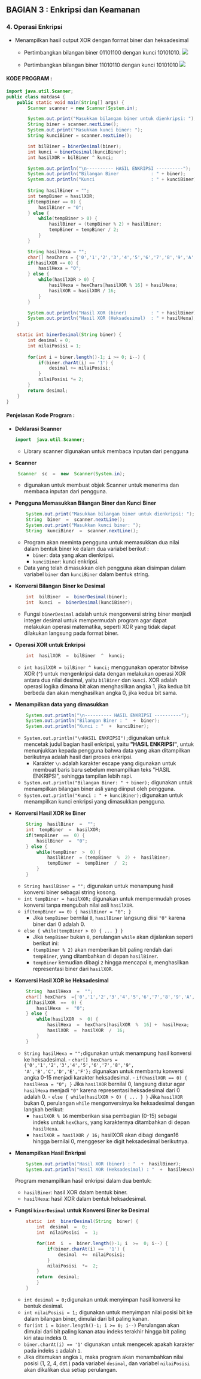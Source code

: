 ## BAGIAN 3 : Enkripsi dan Keamanan
### 4. Operasi Enkripsi
- Menampilkan hasil output XOR dengan format biner dan heksadesimal
	- Pertimbangkan bilangan biner 01101100 dengan kunci 10101010.
	![](https://i.postimg.cc/x1kdW7My/Enkripsi-1.jpg)
	
	-  Pertimbangkan bilangan biner 11010110 dengan kunci 10101010
	![](https://i.postimg.cc/fR6bZKv4/Enkripsi-2.jpg)
	
	 
#### KODE PROGRAM :
```java
import java.util.Scanner;
public class matdas4 {
    public static void main(String[] args) {
        Scanner scanner = new Scanner(System.in);

        System.out.print("Masukkan bilangan biner untuk dienkripsi: ");
        String biner = scanner.nextLine();
        System.out.print("Masukkan kunci biner: ");
        String kunciBiner = scanner.nextLine();

        int bilBiner = binerDesimal(biner);
        int kunci = binerDesimal(kunciBiner);
        int hasilXOR = bilBiner ^ kunci;

        System.out.println("\n---------- HASIL ENKRIPSI ----------");
        System.out.println("Bilangan Biner            : " + biner);
        System.out.println("Kunci                     : " + kunciBiner);
        
        String hasilBiner = "";
        int tempBiner = hasilXOR;
        if(tempBiner == 0) {
            hasilBiner = "0";
        } else {
            while(tempBiner > 0) {
                hasilBiner = (tempBiner % 2) + hasilBiner;
                tempBiner = tempBiner / 2;
            }
        }

        String hasilHexa = "";
        char[] hexChars = {'0','1','2','3','4','5','6','7','8','9','A','B','C','D','E','F'};
        if(hasilXOR == 0) {
            hasilHexa = "0";
        } else {
            while(hasilXOR > 0) {
                hasilHexa = hexChars[hasilXOR % 16] + hasilHexa;
                hasilXOR = hasilXOR / 16;
            }
        }

        System.out.println("Hasil XOR (biner)         : " + hasilBiner);
        System.out.println("Hasil XOR (Heksadesimal)  : " + hasilHexa);
    }

    static int binerDesimal(String biner) {
        int desimal = 0;
        int nilaiPosisi = 1;
        
        for(int i = biner.length()-1; i >= 0; i--) {
            if(biner.charAt(i) == '1') {
                desimal += nilaiPosisi;
            }
            nilaiPosisi *= 2;
        }
        return desimal;
    }
}
```
#### Penjelasan Kode Program :
 - **Deklarasi Scanner** 
	``` java
	import  java.util.Scanner;
	```
	- Library scanner digunakan untuk membaca inputan dari pengguna
	
 - **Scanner**
	``` java
	 Scanner  sc  =  new  Scanner(System.in);
	 ```
	- digunakan untuk membuat objek Scanner untuk menerima  dan membaca inputan dari pengguna.
	
- **Pengguna Memasukkan Bilangan Biner dan Kunci Biner**
	```java
		System.out.print("Masukkan bilangan biner untuk dienkripsi: ");
		String  biner  =  scanner.nextLine();
		System.out.print("Masukkan kunci biner: ");
		String  kunciBiner  =  scanner.nextLine();
	```
	- Program akan meminta pengguna untuk memasukkan dua nilai dalam bentuk biner ke dalam dua variabel berikut :
	    -   `biner`: data yang akan dienkripsi.
	    -   `kunciBiner`: kunci enkripsi.
	-   Data yang telah dimasukkan oleh pengguna akan disimpan dalam variabel `biner` dan `kunciBiner` dalam bentuk string.
	
- **Konversi Bilangan Biner ke Desimal**
	```java
		int  bilBiner  =  binerDesimal(biner);
		int  kunci  =  binerDesimal(kunciBiner);
	```

	-   Fungsi `binerDesimal` adalah untuk mengonversi string biner menjadi integer desimal untuk mempermudah program agar dapat melakukan operasi matematika, seperti XOR yang tidak dapat dilakukan langsung pada format biner.

- **Operasi XOR untuk Enkripsi**
	```java
		int  hasilXOR  =  bilBiner  ^  kunci;
	```
	- `int hasilXOR = bilBiner ^ kunci;` menggunakan operator bitwise XOR (`^`) untuk mengenkripsi data dengan melakukan operasi XOR antara dua nilai desimal, yaitu `bilBiner` dan `kunci`. XOR adalah operasi logika dimana bit akan menghasilkan angka 1, jika kedua bit berbeda dan akan menghasilkan angka 0, jika kedua bit sama.

- **Menampilkan data yang dimasukkan**
	```java
		System.out.println("\n---------- HASIL ENKRIPSI ----------");
		System.out.println("Bilangan Biner : "  +  biner);
		System.out.println("Kunci : "  +  kunciBiner);
	```
	-   `System.out.println("\nHASIL ENKRIPSI");`digunakan untuk mencetak judul bagian hasil enkripsi, yaitu **"HASIL ENKRIPSI"**, untuk menunjukkan kepada pengguna bahwa data yang akan ditampilkan berikutnya adalah hasil dari proses enkripsi.
	    -   Karakter `\n` adalah karakter escape yang digunakan untuk membuat baris baru sebelum menampilkan teks "HASIL ENKRIPSI", sehingga tampilan lebih rapi.
	-   `System.out.println("Bilangan Biner: " + biner);` digunakan untuk menampilkan bilangan biner asli yang diinput oleh pengguna.
	-   `System.out.println("Kunci : " + kunciBiner);`digunakan untuk menampilkan kunci enkripsi yang dimasukkan pengguna.

- **Konversi Hasil XOR ke Biner**
	```java
		String  hasilBiner  =  "";
		int  tempBiner  =  hasilXOR;
		if(tempBiner  ==  0) {
			hasilBiner  =  "0";
		} else {
			while(tempBiner  >  0) {
				hasilBiner  = (tempBiner  %  2) +  hasilBiner;
				tempBiner  =  tempBiner  /  2;
			}
		}
	```
	- `String hasilBiner = "";` digunakan untuk menampung hasil konversi biner sebagai string kosong.
	-   `int tempBiner = hasilXOR;` digunakan untuk mempermudah proses konversi tanpa mengubah nilai asli `hasilXOR`.
	-   `if(tempBiner == 0) { hasilBiner = "0"; }` 
	  	- Jika `tempBiner` bernilai `0`, `hasilBiner` langsung diisi `"0"` karena biner dari 0 adalah 0. 
	-   `else { while(tempBiner > 0) { ... } }` 
		- Jika `tempBiner` bukan `0`, perulangan `while` akan dijalankan seperti berikut ini:
		- `(tempBiner % 2)` akan memberikan bit paling rendah dari `tempBiner`, yang ditambahkan di depan `hasilBiner`.
		- `tempBiner` kemudian dibagi `2` hingga mencapai `0`, menghasilkan representasi biner dari `hasilXOR`.

- **Konversi Hasil XOR ke Heksadesimal**
	```java
		String  hasilHexa  =  "";
		char[] hexChars  ={'0','1','2','3','4','5','6','7','8','9','A','B','C','D','E','F'};
		if(hasilXOR  ==  0) {
			hasilHexa  =  "0";
		} else {
			while(hasilXOR  >  0) {
				hasilHexa  =  hexChars[hasilXOR  %  16] +  hasilHexa;
				hasilXOR  =  hasilXOR  /  16;
			}
		}
	```
	-    `String hasilHexa = "";`digunakan untuk menampung hasil konversi ke heksadesimal.
	    -   `char[] hexChars = {'0','1','2','3','4','5','6','7','8','9', 'A','B','C','D','E','F'};` digunakan untuk membantu konversi angka 0-15 menjadi karakter heksadesimal.
	    -   `if(hasilXOR == 0) { hasilHexa = "0"; }` 
	    Jika `hasilXOR` bernilai 0, langsung diatur agar `hasilHexa` menjadi `"0"` karena representasi heksadesimal dari 0 adalah 0. 
	    - `else { while(hasilXOR > 0) { ... } }`
		    Jika `hasilXOR` bukan 0, perulangan `while` mengonversinya ke heksadesimal dengan langkah berikut:
			- `hasilXOR % 16` memberikan sisa pembagian (0-15) sebagai indeks untuk `hexChars`, yang karakternya ditambahkan di depan `hasilHexa`.
			- `hasilXOR = hasilXOR / 16;` hasilXOR akan dibagi dengan16 hingga bernilai 0, menggeser ke digit heksadesimal berikutnya.

- **Menampilkan Hasil Enkripsi**
	```java
		System.out.println("Hasil XOR (biner) : "  +  hasilBiner);
		System.out.println("Hasil XOR (Heksadesimal) : "  +  hasilHexa);
	```
	Program menampilkan hasil enkripsi dalam dua bentuk:
	-   `hasilBiner`: hasil XOR dalam bentuk biner.
	-   `hasilHexa`: hasil XOR dalam bentuk heksadesimal.

- **Fungsi `binerDesimal` untuk Konversi Biner ke Desimal**
	```java
		static  int  binerDesimal(String  biner) {
			int  desimal  =  0;
			int  nilaiPosisi  =  1;

			for(int  i  =  biner.length()-1; i  >=  0; i--) {
				if(biner.charAt(i) ==  '1') {
					desimal  +=  nilaiPosisi;
				}
				nilaiPosisi  *=  2;
			}
			return  desimal;
			}
		}
	```
	-   `int desimal = 0;`digunakan untuk menyimpan hasil konversi ke bentuk desimal. 
	-   `int nilaiPosisi = 1;` digunakan untuk menyimpan nilai posisi bit ke dalam bilangan biner, dimulai dari bit paling kanan.
	- `for(int i = biner.length()-1; i >= 0; i--)` 
		Perulangan akan dimulai dari bit paling kanan atau indeks terakhir hingga bit paling kiri atau indeks 0.
	-   `biner.charAt(i) == '1'` digunakan untuk mengecek apakah karakter pada indeks `i` adalah `1`.
	- Jika ditemukan angka `1`, maka program akan menambahkan nilai posisi (1, 2, 4, dst.) pada variabel `desimal`, dan variabel `nilaiPosisi` akan dikalikan dua setiap perulangan.
